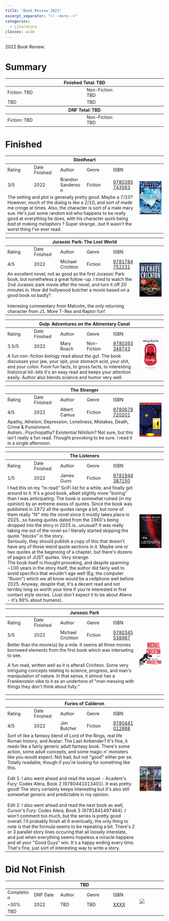 ```yaml
---
title: "Book Review 2021"
excerpt_separator: "<!--more-->"
categories:
  - Literature
classes: wide
---
```


2022 Book Review.

<!--more-->

#  Summary

<table style="display:table;table-layout: fixed;">
<thead>
  <tr>
    <th colspan="4">
      <a href="#finished-"><i class="fas fa-bookmark"></i></a> Finished Total: TBD
    </th>
  </tr>
</thead>
<tbody>
  <tr>
    <td>Fiction: TBD</td>
    <td></td>
    <td>Non-Fiction: TBD</td>
    <td></td>
  </tr>
    <tr>
    <td colspan="2">
      <i style="color:#DB7093" class="fas fa-heart"></i> TBD
    </td>
    <td colspan="2">
      <i style="color:#DB7093" class="fas fa-heart"></i> TBD
    </td>
  </tr>
  </tbody>
  <thead>
  <tr>
    <th colspan="4">
      <a href="#did-not-finish-"><i class="far fa-bookmark"></i></a> DNF Total: TBD
    </th>
  </tr>
</thead>
<tbody>
  <tr>
    <td>Fiction: TBD</td>
    <td></td>
    <td>Non-Fiction: TBD</td>
    <td></td>
  </tr>
</tbody>
</table>

# Finished <i style="color:#33cc33;" class="fas fa-check"></i>

<!--Steelheart-->
<table style="display:table;table-layout: fixed;">
<thead>
  <tr>
    <th colspan="6">Steelheart</th>
  </tr>
</thead>
<tbody>
  <tr>
    <td>Rating</td>
    <td>Date Finished</td>
    <td>Author</td>
    <td>Genre</td>
    <td>ISBN</td>
    <td rowspan="3" stlye="min-width:25%; vertical-align: top !important;">
      <img src="/assets/images/books/review_covers/9780385743563.jpg" style="width:100%;">
    </td>
  </tr>
  <tr>
    <td>
      3/5
    </td>
    <td>2022</td>
    <td>Brandon Sanderson</td>
    <td>Fiction</td>
    <td> <a target="_blank" href="https://www.amazon.com/s?i=stripbooks&rh=p_66%3A9780385743563">9780385743563</a></td>
  </tr>
  <tr>
    <td colspan="5">
The setting and plot is generally pretty good. Maybe a 7/10? However, much of the dialog is like a 2/10, and sort of made me cringe at times. Also, the character is sort of a male mary sue. He's just some random kid who happens to be really good at everything he does, with his character quirk being <i>bad at making metaphors</i> ? Super strange...but It wasn't the worst thing I've ever read.
    </td>
  </tr>
</tbody>
</table>

<!--Jurassic Park: The Lost World-->
<table style="display:table;table-layout: fixed;">
<thead>
  <tr>
    <th colspan="6">Jurassic Park: The Lost World</th>
  </tr>
</thead>
<tbody>
  <tr>
    <td>Rating</td>
    <td>Date Finished</td>
    <td>Author</td>
    <td>Genre</td>
    <td>ISBN</td>
    <td rowspan="3" stlye="min-width:25%; vertical-align: top !important;">
      <img src="/assets/images/books/review_covers/9781784752231.jpg" style="width:100%;">
    </td>
  </tr>
  <tr>
    <td>
      4/5
    </td>
    <td>2022</td>
    <td>Michael Crichton</td>
    <td>Fiction</td>
    <td> <a target="_blank" href="https://www.amazon.com/s?i=stripbooks&rh=p_66%3A9781784752231">9781784752231</a></td>
  </tr>
  <tr>
    <td colspan="5">
An excellent  novel, not as good as the first Jurassic Park book, but nonetheless a great follow-up. I tried to watch the 2nd Jurassic park movie after the novel, and turn it off 20 minutes in. How did hollywood butcher a movie based on a good book so badly?
<br><br>
Interesing commentary from Malcolm, the only returning character from J1. More T-Rex and Raptor fun!
    </td>
  </tr>
</tbody>
</table>

<!--Gulp: Adventures on the Alimentary Canal-->
<table style="display:table;table-layout: fixed;">
<thead>
  <tr>
    <th colspan="6">Gulp: Adventures on the Alimentary Canal</th>
  </tr>
</thead>
<tbody>
  <tr>
    <td>Rating</td>
    <td>Date Finished</td>
    <td>Author</td>
    <td>Genre</td>
    <td>ISBN</td>
    <td rowspan="3" stlye="min-width:25%; vertical-align: top !important;">
      <img src="/assets/images/books/review_covers/9780393348743.jpg" style="width:100%;">
    </td>
  </tr>
  <tr>
    <td>
     3.5/5
    </td>
    <td>2022</td>
    <td>Mary Roach</td>
    <td>Non-Fiction</td>
    <td> <a target="_blank" href="https://www.amazon.com/s?i=stripbooks&rh=p_66%3A9780393348743">9780393348743</a></td>
  </tr>
  <tr>
    <td colspan="5">
A fun non-fiction biology read about the gut. The book discusses your jaw, your spit, your stomach acid, your shit, and your colon. From fun facts, to gross facts, to interesting historical tid-bits it's an easy read and keeps your attention easily. Author also blends science and humor very well.
    </td>
  </tr>
</tbody>
</table>

<!--The Stranger-->
<table style="display:table;table-layout: fixed;">
<thead>
  <tr>
    <th colspan="6">The Stranger</th>
  </tr>
</thead>
<tbody>
  <tr>
    <td>Rating</td>
    <td>Date Finished</td>
    <td>Author</td>
    <td>Genre</td>
    <td>ISBN</td>
    <td rowspan="3" stlye="min-width:25%; vertical-align: top !important;">
      <img src="/assets/images/books/review_covers/9780679720201.jpg" style="width:100%;">
    </td>
  </tr>
  <tr>
    <td>
      4/5
    </td>
    <td>2022</td>
    <td>Albert Camus</td>
    <td>Fiction</td>
    <td> <a target="_blank" href="https://www.amazon.com/s?i=stripbooks&rh=p_66%3A9780679720201">9780679720201</a></td>
  </tr>
  <tr>
    <td colspan="5">
Apathy, Atheism, Depression, Loneliness, Mistakes, Death, Crime & Punishment. 
<br>
Autism...Psychopathy? Existential Nihilism? Not sure, but this isn't really a fun read. Thought provoking to be sure. I read it in a single afternoon.
    </td>
  </tr>
</tbody>
</table>

<!--The Listeners-->
<table style="display:table;table-layout: fixed;">
<thead>
  <tr>
    <th colspan="6">The Listeners</th>
  </tr>
</thead>
<tbody>
  <tr>
    <td>Rating</td>
    <td>Date Finished</td>
    <td>Author</td>
    <td>Genre</td>
    <td>ISBN</td>
    <td rowspan="3" stlye="min-width:25%; vertical-align: top !important;">
      <img src="/assets/images/books/review_covers/9781944387150.jpg" style="width:100%;">
    </td>
  </tr>
  <tr>
    <td>
      1/5
    </td>
    <td>2022</td>
    <td>James Gunn</td>
    <td>Fiction</td>
    <td> <a target="_blank" href="https://www.amazon.com/s?i=stripbooks&rh=p_66%3A9781944387150">9781944387150</a></td>
  </tr>
  <tr>
    <td colspan="5">
I had this on my "to read" SciFi list for a while, and finally got around to it. It's a good book, albeit slightly more "boring" than I was anticipating. The book is somewhat ruined (in my opinion) by an extreme exess of quotes. Since the book was published in 1972 all the quotes range a bit, but none of them really "fit" into the novel since it mostly takes place in 2025...so having quotes dated from the 1960's being dropped into the story in 2025 is...unusual? It was really taking me out of the novel so I literally started skipping the quote "blocks" in the story.
<br>
Seriously, they should publish a copy of this that doesn't have any of those weird quote sections in it. Maybe one or two quotes at the beginning of a chapter, but there's dozens of pages of JUST quotes. Very strange.
<br>
The book itself is thought provoking, and despite spanning ~100 years in the story itself, the author did fairly well to avoid specifics that wouldn't age well (Eg. the computer "Room") which we all know would be a cellphone well before 2025. Anyway, despite that, It's a decent read and not terribly long so worth your time if you're interested in first contact style stories. (Just don't expect it to be about Aliens - it's 99% about humans).
    </td>
  </tr>
</tbody>
</table>

<!--Jurassic Park: A Novel-->
<table style="display:table;table-layout: fixed;">
<thead>
  <tr>
    <th colspan="6">Jurassic Park</th>
  </tr>
</thead>
<tbody>
  <tr>
    <td>Rating</td>
    <td>Date Finished</td>
    <td>Author</td>
    <td>Genre</td>
    <td>ISBN</td>
    <td rowspan="3" stlye="min-width:25%; vertical-align: top !important;">
      <img src="/assets/images/books/review_covers/9780345538987.jpg" style="width:100%;">
    </td>
  </tr>
  <tr>
    <td>
      5/5
    </td>
    <td>2022</td>
    <td>Michael Crichton</td>
    <td>Fiction</td>
    <td> <a target="_blank" href="https://www.amazon.com/s?i=stripbooks&rh=p_66%3A9780345538987">9780345538987</a></td>
  </tr>
  <tr>
    <td colspan="5">
Better than the movie(s) by a mile. It seems all three movies borrowed elements from the first book which was interseting to see.

A fun read, written well as it is afterall Crichton. Some very intriguing concepts relating to science, progress, and man's manipulation of nature. In that sense, it almost has a Frankenstein vibe to it as an undertone of "man messing with things they don't think about fully." 
    </td>
  </tr>
</tbody>
</table>

<!-- Furies of Calderon -->
<table style="display:table;table-layout: fixed;">
<thead>
  <tr>
    <th colspan="6">Furies of Calderon</th>
  </tr>
</thead>
<tbody>
  <tr>
    <td>Rating</td>
    <td>Date Finished</td>
    <td>Author</td>
    <td>Genre</td>
    <td>ISBN</td>
    <td rowspan="3" stlye="min-width:25%; vertical-align: top !important;">
      <img src="/assets/images/books/review_covers/9780441012688.jpg" style="width:100%;">
    </td>
  </tr>
  <tr>
    <td>
      4/5
    </td>
    <td>2022</td>
    <td>Jim Butcher</td>
    <td>Fiction</td>
    <td> <a target="_blank" href="https://www.amazon.com/s?i=stripbooks&rh=p_66%3A9780441012688">9780441012688</a></td>
  </tr>
  <tr>
    <td colspan="5">
Sort of like a fantasy blend of Lord of the Rings, real life Roman history, and Avatar: The Last Airbender? It's fine, it reads like a fairly generic adult fantasy book. There's some action, some adult concepts, and some magic n' monsters like you would expect. Not bad, but not "good" either per se. Totally readable, though if you're looking for something like this.
<br><br>
Edit 1: I also went ahead and read the sequel - Academ's Fury: Codex Alera, Book 2 (9780441013401). It was pretty good! The story certainly keeps interesting but it's also still somewhat generic and predictable in my opinion.
<br><br>
Edit 2: I also went ahead and read the next book as well, Cursor's Fury: Codex Alera, Book 3 (9781841497464). I won't comment too much, but the series is pretty good overall. I'll probably finish all 6 eventually, the only thing to note is that the formula seems to be repeating a bit. There's 2 or 3 parallel story lines occuring that all loosely interelate, and just when everything seems hopeless a miracle happens and all your "Good Guys" win. It's a happy ending every time. That's fine, just sort of interesting way to write a story.
    </td>
  </tr>
</tbody>
</table>

# Did Not Finish <i style="color:#FF0000;" class="fas fa-times"></i>

<!-- TBD -->
<table style="display:table;table-layout: fixed;">
<thead>
  <tr>
    <th colspan="6">TBD</th>
  </tr>
</thead>
<tbody>
  <tr>
    <td>Completion</td>
    <td>DNF Date</td>
    <td>Author</td>
    <td>Genre</td>
    <td>ISBN</td>
    <td rowspan="3" stlye="min-width:25%; vertical-align: top !important;">
      <img src="/assets/images/books/review_covers/XXXX.jpg" style="width:100%;">
    </td>
  </tr>
  <tr>
    <td>
      ~30%
    </td>
    <td>2022</td>
    <td>TBD</td>
    <td>TBD</td>
    <td> <a target="_blank" href="https://www.amazon.com/s?i=stripbooks&rh=p_66%3AXXXX">XXXX</a></td>
  </tr>
  <tr>
    <td colspan="5">
TBD    </td>
  </tr>
</tbody>
</table>